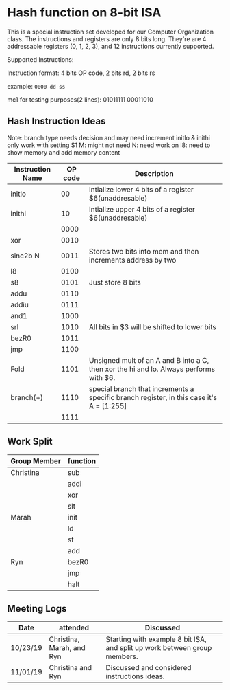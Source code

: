 # Hash function on 8-bit ISA

This is a special instruction set developed for our Computer Organization class. The instructions and registers are only 8 bits long. They're are 4 addressable registers (0, 1, 2, 3), and 12 instructions currently supported.

Supported Instructions:

Instruction format: 4 bits OP code, 2 bits rd, 2 bits rs

example: `0000 dd ss`

mc1 for testing purposes(2 lines):
01011111
00011010

## Hash Instruction Ideas
Note: branch type needs decision and may need increment
initlo & inithi only work with setting $1
M: might not need
N: need work on
l8: need to show memory and add memory content

|Instruction Name |OP code |Description            |
|-----------------|--------|-----------------------|
|initlo           |00      |Intialize lower 4 bits of a register $6(unaddresable)|
|inithi           |10      |Intialize upper 4 bits of a register $6(unaddresable)|
|                 |0000    ||
|xor              |0010    ||
|sinc2b  N        |0011    |Stores two bits into mem and then increments address by two|
|l8               |0100    ||
|s8               |0101    |Just store 8 bits|
|addu             |0110    ||
|addiu            |0111    ||
|and1             |1000    ||
|srl              |1010    |All bits in $3 will be shifted to lower bits |
|bezR0            |1011    ||
|jmp              |1100    ||
|Fold             |1101    |Unsigned mult of an A and B into a C, then xor the hi and lo. Always performs with $6. |
|branch(+)        |1110    |special branch that increments a specific branch register, in this case it's A = [1:255]|
|                 |1111    ||


## Work Split

|Group Member     |function|
|-----------------|--------|
|Christina        |sub     |
|                 |addi    |
|                 |xor     |
|                 |slt     |
|Marah            |init    |
|                 |ld      |
|                 |st      |
|                 |add     |
|Ryn              |bezR0   |
|                 |jmp     |
|                 |halt    |

## Meeting Logs

|Date    |attended     |Discussed    |
|--------|-------------|-------------|
|10/23/19|Christina, Marah, and Ryn|Starting with example 8 bit ISA, and split up work between group members.|
|11/01/19|Christina and Ryn|Discussed and considered instructions ideas.|
